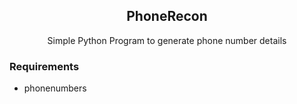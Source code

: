 <div align="center">

## PhoneRecon
Simple Python Program to generate phone number details

</div>


### Requirements
- phonenumbers
